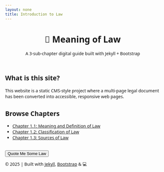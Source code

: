 ```yaml
---
layout: none
title: Introduction to Law
---
```


<head>
<link href="https://cdn.jsdelivr.net/npm/bootstrap@5.3.0/dist/css/bootstrap.min.css" rel="stylesheet">
<script defer src="https://cdn.jsdelivr.net/npm/bootstrap@5.3.0/dist/js/bootstrap.bundle.min.js"></script>

<style>
  body {
    font-family: "Segoe UI", sans-serif;
  }
  section {
    margin-top: 2rem;
  }
</style>

<script defer>
  document.addEventListener('DOMContentLoaded', function () {
    const btn = document.getElementById('lawBtn');
    if (btn) {
      btn.addEventListener('click', () => {
        alert('Law is reason free from passion — Aristotle');
      });
    }
  });
</script>
</head>

<body>
<header class="bg-dark text-white p-4 text-center">
  <h1>📘 Meaning of Law</h1>
  <p class="lead">A 3-sub-chapter digital guide built with Jekyll + Bootstrap</p>
</header>

<main class="container my-5">
  <section>
    <h2>What is this site?</h2>
    <p>This website is a static CMS-style project where a multi-page legal document has been converted into accessible, responsive web pages.</p>
  </section>

  <section>
    <h2>Browse Chapters</h2>
    <ul class="list-group list-group-flush">
      <li class="list-group-item"><a href="chapter1.html">Chapter 1.1: Meaning and Definition of Law</a></li>
      <li class="list-group-item"><a href="chapter2.html">Chapter 1.2: Classification of Law</a></li>
      <li class="list-group-item"><a href="chapter3.html">Chapter 1.3: Sources of Law</a></li>
    </ul>
  </section>

  <section class="mt-5 text-center">
    <button id="lawBtn" class="btn btn-success">Quote Me Some Law</button>
  </section>
</main>

<footer class="bg-light text-center py-3 mt-5">
  <p>&copy; 2025 | Built with <a href="https://jekyllrb.com/" target="_blank">Jekyll</a>, <a href="https://getbootstrap.com/" target="_blank">Bootstrap</a> & 💻</p>
</footer>
</body>

